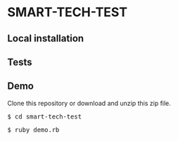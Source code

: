 # SMART-TECH-TEST


## Local installation

## Tests

## Demo

Clone this repository or download and unzip this zip file.

<pre>$ cd smart-tech-test</pre>
<pre>$ ruby demo.rb</pre>

